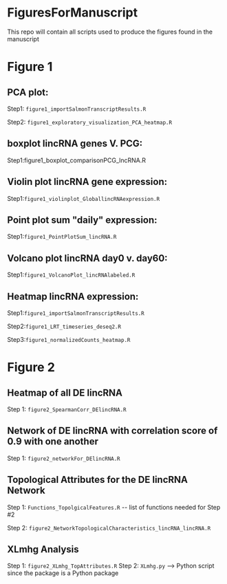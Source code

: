 
# FiguresForManuscript

This repo will contain all scripts used to produce the figures found in the manuscript

# Figure 1

## PCA plot: 
Step1: `figure1_importSalmonTranscriptResults.R` 

Step2: `figure1_exploratory_visualization_PCA_heatmap.R`

## boxplot lincRNA genes V. PCG:
Step1:figure1_boxplot_comparisonPCG_lncRNA.R

## Violin plot lincRNA gene expression:
Step1:`figure1_violinplot_GloballincRNAexpression.R`

## Point plot sum "daily" expression:
Step1:`figure1_PointPlotSum_lincRNA.R`

## Volcano plot lincRNA day0 v. day60:
Step1:`figure1_VolcanoPlot_lincRNAlabeled.R`

## Heatmap lincRNA expression:
Step1:`figure1_importSalmonTranscriptResults.R` 

Step2:`figure1_LRT_timeseries_deseq2.R`

Step3:`figure1_normalizedCounts_heatmap.R`

# Figure 2

## Heatmap of all DE lincRNA
Step 1: `figure2_SpearmanCorr_DElincRNA.R`

## Network of DE lincRNA with correlation score of 0.9 with one another 
Step 1: `figure2_networkFor_DElincRNA.R`

## Topological Attributes for the DE lincRNA Network 
Step 1: `Functions_TopolgicalFeatures.R` -- list of functions needed for Step #2

Step 2: `figure2_NetworkTopologicalCharacteristics_lincRNA_lincRNA.R`

## XLmhg Analysis 
Step 1: `figure2_XLmhg_TopAttributes.R`
Step 2: `XLmhg.py` --> Python script since the package is a Python package 
